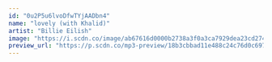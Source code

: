 ```yaml
---
id: "0u2P5u6lvoDfwTYjAADbn4"
name: "lovely (with Khalid)"
artist: "Billie Eilish"
image: "https://i.scdn.co/image/ab67616d0000b2738a3f0a3ca7929dea23cd274c"
preview_url: "https://p.scdn.co/mp3-preview/18b3cbbad11e488c24c76d0c697cec8618c15f96"
---
```

